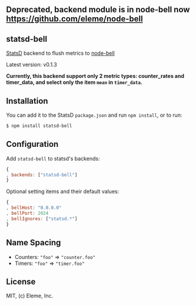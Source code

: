 Deprecated, backend module is in node-bell now https://github.com/eleme/node-bell
----------------------------------------------------------------------------------

statsd-bell
------------


[StatsD](https://github.com/etsy/statsd) backend to flush metrics to [node-bell](https://github.com/eleme/node-bell.git)

Latest version: v0.1.3

**Currently, this backend support only 2 metric types: counter_rates and timer_data,
and select only the item `mean` in `timer_data`.**

Installation
--------------

You can add it to the StatsD `package.json` and run `npm install`, or to run:

```bash
$ npm install statsd-bell
```

Configuration
-------------

Add `statsd-bell` to statsd's backends:

```js
{
, backends: ["statsd-bell"]
}
```

Optional setting items and their default values:

```js
{
, bellHost: "0.0.0.0"
, bellPort: 2024
, bellIgnores: ["statsd.*"]
}
```

Name Spacing
------------

- Counters: `"foo"` => `"counter.foo"`
- Timers: `"foo"` => `"timer.foo"`

License
-------
MIT, (c) Eleme, Inc.
